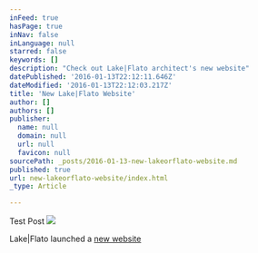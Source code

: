 ```yaml
---
inFeed: true
hasPage: true
inNav: false
inLanguage: null
starred: false
keywords: []
description: "Check out Lake|Flato architect's new website"
datePublished: '2016-01-13T22:12:11.646Z'
dateModified: '2016-01-13T22:12:03.217Z'
title: 'New Lake|Flato Website'
author: []
authors: []
publisher:
  name: null
  domain: null
  url: null
  favicon: null
sourcePath: _posts/2016-01-13-new-lakeorflato-website.md
published: true
url: new-lakeorflato-website/index.html
_type: Article

---
```

Test Post
![](https://the-grid-user-content.s3-us-west-2.amazonaws.com/fbfd8df1-72c1-4573-945e-5fdd997c5c3b.jpg)

Lake|Flato launched a [new website][0]

[0]: lakeflato.com